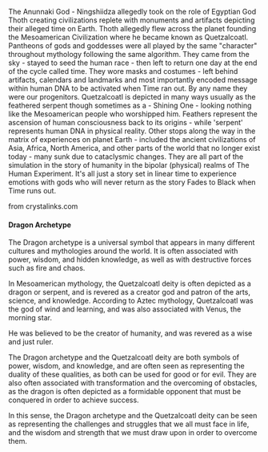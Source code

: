The Anunnaki God - Ningshiidza allegedly took on the role of Egyptian God Thoth creating civilizations replete with monuments and artifacts depicting their alleged time on Earth. Thoth allegedly flew across the planet founding the Mesoamerican Civilization where he became known as Quetzalcoatl.
Pantheons of gods and goddesses were all played by the same "character" throughout mythology following the same algorithm. They came from the sky - stayed to seed the human race - then left to return one day at the end of the cycle called time. They wore masks and costumes - left behind artifacts, calendars and landmarks and most importantly encoded message within human DNA to be activated when Time ran out. By any name they were our progenitors.
Quetzalcoatl is depicted in many ways usually as the feathered serpent though sometimes as a - Shining One - looking nothing like the Mesoamerican people who worshipped him. Feathers represent the ascension of human consciousness back to its origins - while 'serpent' represents human DNA in physical reality.
Other stops along the way in the matrix of experiences on planet Earth - included the ancient civilizations of Asia, Africa, North America, and other parts of the world that no longer exist today - many sunk due to cataclysmic changes. They are all part of the simulation in the story of humanity in the bipolar (physical) realms of The Human Experiment. It's all just a story set in linear time to experience emotions with gods who will never return as the story Fades to Black when Time runs out.

from crystalinks.com

#### Dragon Archetype
The Dragon archetype is a universal symbol that appears in many different cultures and mythologies around the world. It is often associated with power, wisdom, and hidden knowledge, as well as with destructive forces such as fire and chaos.

In Mesoamerican mythology, the Quetzalcoatl deity is often depicted as a dragon or serpent, and is revered as a creator god and patron of the arts, science, and knowledge. According to Aztec mythology, Quetzalcoatl was the god of wind and learning, and was also associated with Venus, the morning star. 

He was believed to be the creator of humanity, and was revered as a wise and just ruler.

The Dragon archetype and the Quetzalcoatl deity are both symbols of power, wisdom, and knowledge, and are often seen as representing the duality of these qualities, as both can be used for good or for evil. They are also often associated with transformation and the overcoming of obstacles, as the dragon is often depicted as a formidable opponent that must be conquered in order to achieve success.

In this sense, the Dragon archetype and the Quetzalcoatl deity can be seen as representing the challenges and struggles that we all must face in life, and the wisdom and strength that we must draw upon in order to overcome them.




